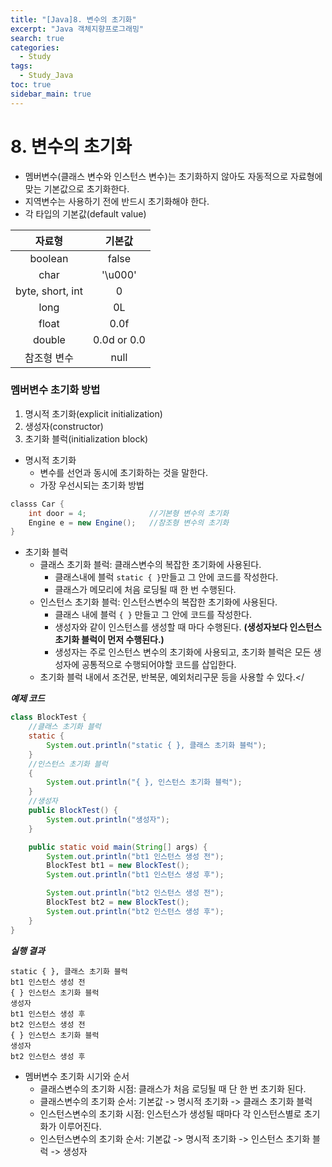 ```yaml
---
title: "[Java]8. 변수의 초기화"
excerpt: "Java 객체지향프로그래밍"
search: true
categories:
  - Study
tags:
  - Study_Java
toc: true
sidebar_main: true
---
```


# 8. 변수의 초기화
- 멤버변수(클래스 변수와 인스턴스 변수)는 초기화하지 않아도 자동적으로 자료형에 맞는 기본값으로 초기화한다.
- 지역변수는 사용하기 전에 반드시 초기화해야 한다.
- 각 타입의 기본값(default value)

|      자료형      |    기본값   |
|:----------------:|:-----------:|
|      boolean     |    false    |
|       char       |   '\u000'   |
| byte, short, int |      0      |
|       long       |      0L     |
|       float      |     0.0f    |
|      double      | 0.0d or 0.0 |
|    참조형 변수   |     null    |

### 멤버변수 초기화 방법
1. 명시적 초기화(explicit initialization)
2. 생성자(constructor)
3. 초기화 블럭(initialization block)

- 명시적 초기화
	- 변수를 선언과 동시에 초기화하는 것을 말한다.
	- 가장 우선시되는 초기화 방법

```java
classs Car {
	int door = 4;              //기본형 변수의 초기화
	Engine e = new Engine();   //참조형 변수의 초기화
}
```

- 초기화 블럭
	- 클래스 초기화 블럭: 클래스변수의 복잡한 초기화에 사용된다.
		- 클래스내에 블럭 ```static { }```만들고 그 안에 코드를 작성한다.
		- 클래스가 메모리에 처음 로딩될 때 한 번 수행된다.
	- 인스턴스 초기화 블럭: 인스턴스변수의 복잡한 초기화에 사용된다.
		- 클래스 내에 블럭 ```{ }``` 만들고 그 안에 코드를 작성한다.
		- 생성자와 같이 인스턴스를 생성할 때 마다 수행된다. **(생성자보다 인스턴스 초기화 블럭이 먼저 수행된다.)**
		- 생성자는 주로 인스턴스 변수의 초기화에 사용되고, 초기화 블럭은 모든 생성자에 공통적으로 수행되어야할 코드를 삽입한다.
	- 초기화 블럭 내에서 조건문, 반복문, 예외처리구문 등을 사용할 수 있다.</

___예제 코드___

```java
class BlockTest {
	//클래스 초기화 블럭
	static {
		System.out.println("static { }, 클래스 초기화 블럭");
	}
	//인스턴스 초기화 블럭
	{
		System.out.println("{ }, 인스턴스 초기화 블럭");
	}
	//생성자
	public BlockTest() {
		System.out.println("생성자");
	}

	public static void main(String[] args) {
		System.out.println("bt1 인스턴스 생성 전");
		BlockTest bt1 = new BlockTest();
		System.out.println("bt1 인스턴스 생성 후");

		System.out.println("bt2 인스턴스 생성 전");
		BlockTest bt2 = new BlockTest();
		System.out.println("bt2 인스턴스 생성 후");
	}
}
```

___실행 결과___

```
static { }, 클래스 초기화 블럭
bt1 인스턴스 생성 전
{ } 인스턴스 초기화 블럭
생성자
bt1 인스턴스 생성 후
bt2 인스턴스 생성 전
{ } 인스턴스 초기화 블럭
생성자
bt2 인스턴스 생성 후
```
- 멤버변수 초기화 시기와 순서
	- 클래스변수의 초기화 시점: 클래스가 처음 로딩될 때 단 한 번 초기화 된다.
	- 클래스변수의 초기화 순서: 기본값 -> 명시적 초기화 -> 클래스 초기화 블럭
	- 인스턴스변수의 초기화 시점: 인스턴스가 생성될 때마다 각 인스턴스별로 초기화가 이루어진다.
	- 인스턴스변수의 초기화 순서: 기본값 -> 명시적 초기화 -> 인스턴스 초기화 블럭 -> 생성자
